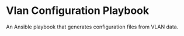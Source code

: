# Vlan Configuration Playbook



An Ansible playbook that generates configuration files from VLAN data.
